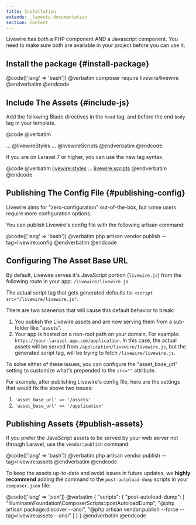 ```yaml
---
title: Installation
extends: _layouts.documentation
section: content
---
```


Livewire has both a PHP component AND a Javascript component. You need to make sure both are available in your project before you can use it.

## Install the package {#install-package}
@code(['lang' => 'bash'])
@verbatim
composer require livewire/livewire
@endverbatim
@endcode

## Include The Assets {#include-js}
Add the following Blade directives in the `head` tag, and before the end `body` tag in your template.

@code
@verbatim
<html>
<head>
    ...
    @livewireStyles
</head>
<body>
    ...
    @livewireScripts
</body>
</html>
@endverbatim
@endcode

If you are on Laravel 7 or higher, you can use the new tag syntax.

@code
@verbatim
<livewire:styles>
...
<livewire:scripts>
@endverbatim
@endcode

## Publishing The Config File {#publishing-config}

Livewire aims for "zero-configuration" out-of-the-box, but some users require more configuration options.

You can publish Livewire's config file with the following artisan command:

@code(['lang' => 'bash'])
@verbatim
php artisan vendor:publish --tag=livewire:config
@endverbatim
@endcode

## Configuring The Asset Base URL

By default, Livewire serves it's JavaScript portion (`livewire.js`) from the following route in your app: `/livewire/livewire.js`.

The actual script tag that gets generated defaults to: `<script src="/livewire/livewire.js"`.

There are two scenerios that will cause this default behavior to break:
1. You publish the Livewire assets and are now serving them from a sub-folder like "assets".
2. Your app is hosted on a non-root path on your domain. For example: `https://your-laravel-app.com/application`. In this case, the actual assets will be served from `/application/livewire/livewire.js`, but the generated script tag, will be trying to fetch `/livewire/livewire.js`.

To solve either of these issues, you can configure the "asset_base_url" setting to customize what's prepended to the `src=""` attribute.

For example, after publishing Livewire's config file, here are the settings that would fix the above two issues:
1. `'asset_base_url' => '/assets'`
2. `'asset_base_url' => '/application'`

## Publishing Assets {#publish-assets}

If you prefer the JavaScript assets to be served by your web server not through Laravel, use the `vendor:publish` command:

@code(['lang' => 'bash'])
@verbatim
php artisan vendor:publish --tag=livewire:assets
@endverbatim
@endcode

To keep the assets up-to-date and avoid issues in future updates, we **highly recommend** adding the command to the `post-autoload-dump` scripts in your `composer.json` file:

@code(['lang' => 'json'])
@verbatim
{
    "scripts": {
        "post-autoload-dump": [
            "Illuminate\\Foundation\\ComposerScripts::postAutoloadDump",
            "@php artisan package:discover --ansi",
            "@php artisan vendor:publish --force --tag=livewire:assets --ansi"
        ]
    }
}
@endverbatim
@endcode
